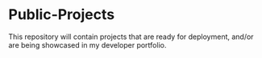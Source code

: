 # Public-Projects

This repository will contain projects that are ready for deployment, and/or are being showcased in my developer portfolio.
